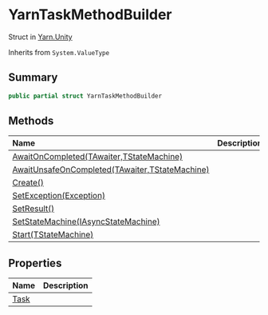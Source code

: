 # YarnTaskMethodBuilder

Struct in [Yarn.Unity](/docs/api/csharp/yarn.unity.md)

Inherits from `System.ValueType`

## Summary



```csharp
public partial struct YarnTaskMethodBuilder
```

## Methods

|Name|Description|
|:---|:---|
|[AwaitOnCompleted(TAwaiter,TStateMachine)](/docs/api/csharp/yarn.unity.yarntaskmethodbuilder.awaitoncompleted-1.md)||
|[AwaitUnsafeOnCompleted(TAwaiter,TStateMachine)](/docs/api/csharp/yarn.unity.yarntaskmethodbuilder.awaitunsafeoncompleted-1.md)||
|[Create()](/docs/api/csharp/yarn.unity.yarntaskmethodbuilder.create-1.md)||
|[SetException(Exception)](/docs/api/csharp/yarn.unity.yarntaskmethodbuilder.setexception-1.md)||
|[SetResult()](/docs/api/csharp/yarn.unity.yarntaskmethodbuilder.setresult-1.md)||
|[SetStateMachine(IAsyncStateMachine)](/docs/api/csharp/yarn.unity.yarntaskmethodbuilder.setstatemachine-1.md)||
|[Start(TStateMachine)](/docs/api/csharp/yarn.unity.yarntaskmethodbuilder.start-1.md)||

## Properties

|Name|Description|
|:---|:---|
|[Task](/docs/api/csharp/yarn.unity.yarntaskmethodbuilder.task-1.md)||

